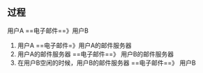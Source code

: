 ##  过程
用户A ==电子邮件==》用户B

1. 用户A ==电子邮件=》用户A的邮件服务器
2. 用户A的邮件服务器 ==电子邮件==》 用户B的邮件服务器 
3. 在用户B空闲的时候，用户B的邮件服务器 ==电子邮件==》 用户B 

